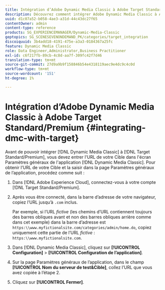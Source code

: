 ```yaml
---
title: Intégration d’Adobe Dynamic Media Classic à Adobe Target Standard/Premium
description: Découvrez comment intégrer Adobe Dynamic Media Classic à Adobe Target Standard/Premium.
uuid: d1c07a52-b058-4ae3-a31d-44c43dc27f65
contentOwner: admin
content-type: reference
products: SG_EXPERIENCEMANAGER/Dynamic-Media-Classic
geptopics: SG_SCENESEVENONDEMAND_PK/categories/target_integration
discoiquuid: 3b4add18-4191-475e-a3a3-0184367a25fc
feature: Dynamic Media Classic
role: Data Engineer,Administrator,Business Practitioner
exl-id: c6f217fb-89cb-4c8d-aa7f-309fc42f7d46
translation-type: tm+mt
source-git-commit: 27d9a9b9f158846b54e4318119aec9e4dc9c4c0d
workflow-type: tm+mt
source-wordcount: '151'
ht-degree: 1%

---
```


# Intégration d’Adobe Dynamic Media Classic à Adobe Target Standard/Premium {#integrating-dmc-with-target}

Avant de pouvoir intégrer [!DNL Dynamic Media Classic] à [!DNL Target Standard/Premium], vous devez entrer l&#39;URL de votre Cible dans l&#39;écran Paramètres généraux de l&#39;application [!DNL Dynamic Media Classic]. Pour obtenir l’URL de votre Cible et la saisir dans la page Paramètres généraux de l’application, procédez comme suit :

1. Dans [!DNL Adobe Experience Cloud], connectez-vous à votre compte [!DNL Target Standard/Premium].
1. Après vous être connecté, dans la barre d’adresse de votre navigateur, copiez l’URL jusqu’à `.com` inclus.

   Par exemple, si l’URL *fictive* (les chemins d’URL contiennent toujours des barres obliques avant et non des barres obliques arrière comme dans cet exemple) dans la barre d’adresse est `https:\\www.myfictionalsite.com/categories/admin/home.do`, copiez uniquement cette partie de l’URL *fictive* : `https:\\www.myfictionalsite.com`.

1. Dans [!DNL Dynamic Media Classic], cliquez sur **[!UICONTROL Configuration]** > **[!UICONTROL Configuration de l’application]**.
1. Sur la page Paramètres généraux de l’application, dans le champ **[!UICONTROL Nom du serveur de test&amp;Cible]**, collez l’URL que vous avez copiée à l’étape 2.
1. Cliquez sur **[!UICONTROL Fermer]**.
